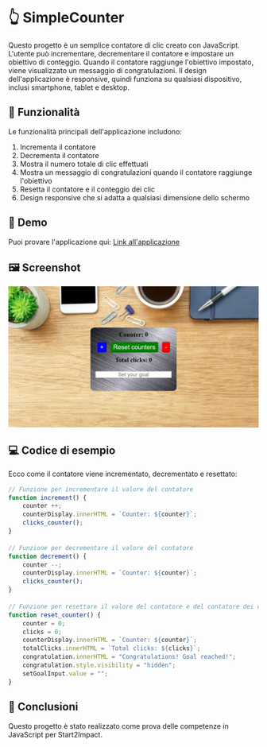 # 👆 SimpleCounter

Questo progetto è un semplice contatore di clic creato con JavaScript. L'utente può incrementare, decrementare il contatore e impostare un obiettivo di conteggio. Quando il contatore raggiunge l'obiettivo impostato, viene visualizzato un messaggio di congratulazioni. Il design dell'applicazione è responsive, quindi funziona su qualsiasi dispositivo, inclusi smartphone, tablet e desktop.

## 🎯 Funzionalità

Le funzionalità principali dell'applicazione includono:

1. Incrementa il contatore
2. Decrementa il contatore
3. Mostra il numero totale di clic effettuati
4. Mostra un messaggio di congratulazioni quando il contatore raggiunge l'obiettivo
5. Resetta il contatore e il conteggio dei clic
6. Design responsive che si adatta a qualsiasi dimensione dello schermo

## 📱 Demo

Puoi provare l'applicazione qui: [Link all'applicazione](https://Frankxyz13.pythonanywhere.com)

## 🖼️ Screenshot

![Screenshot dell'applicazione](img/screenshoot.png)

## 💻 Codice di esempio

Ecco come il contatore viene incrementato, decrementato e resettato:

```javascript
// Funzione per incrementare il valore del contatore
function increment() {
    counter ++;
    counterDisplay.innerHTML = `Counter: ${counter}`;
    clicks_counter();
}

// Funzione per decrementare il valore del contatore
function decrement() {
    counter --;
    counterDisplay.innerHTML = `Counter: ${counter}`;
    clicks_counter();
}

// Funzione per resettare il valore del contatore e del contatore dei clic
function reset_counter() {
    counter = 0;
    clicks = 0;
    counterDisplay.innerHTML = `Counter: ${counter}`;
    totalClicks.innerHTML = `Total clicks: ${clicks}`;
    congratulation.innerHTML = "Congratulations! Goal reached!";
    congratulation.style.visibility = "hidden";
    setGoalInput.value = "";
}
```
## 🎉 Conclusioni

Questo progetto è stato realizzato come prova delle competenze in JavaScript per Start2Impact.

